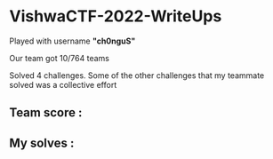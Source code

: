 # VishwaCTF-2022-WriteUps

Played with username **"ch0nguS"**

Our team got 10/764 teams 

Solved 4 challenges. Some of the other challenges that my teammate solved was a collective effort




## Team score :


## My solves : 

